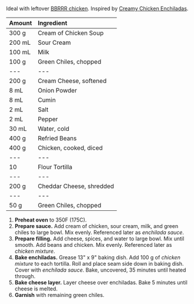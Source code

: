 Ideal with leftover [BBRRR chicken](bbrrr-chicken.md). Inspired by [Creamy Chicken Enchiladas](https://www.tasteofhome.com/recipes/creamy-chicken-enchiladas/).

| Amount | Ingredient |
|:--|:--|
| 300 g  | Cream of Chicken Soup
| 200 mL | Sour Cream
| 100 mL | Milk
| 100 g | Green Chiles, chopped
| ---    | ---
| 200 g  | Cream Cheese, softened
| 8 mL   | Onion Powder
| 8 mL   | Cumin
| 2 mL   | Salt
| 2 mL   | Pepper
| 30 mL  | Water, cold
| 400 g  | Refried Beans
| 400 g  | Chicken, cooked, diced
| ---    | ---
| 10     | Flour Tortilla
| ---    | ---
| 200 g  | Cheddar Cheese, shredded
| ---    | ---
| 50 g   | Green Chiles, chopped


1. **Preheat oven** to 350F (175C).
2. **Prepare sauce.** Add cream of chicken, sour cream, milk, and green chiles to large bowl. Mix evenly. Referenced later as *enchilada sauce*.
3. **Prepare filling.** Add cheese, spices, and water to large bowl. Mix until smooth. Add beans and chicken. Mix evenly. Referenced later as *chicken mixture*.
4. **Bake enchiladas.** Grease 13" x 9" baking dish. Add 100 g of *chicken mixture* to each tortilla. Roll and place seam side down in baking dish. Cover with *enchilada sauce*. Bake, uncovered, 35 minutes until heated through.
5. **Bake cheese layer.** Layer cheese over enchiladas. Bake 5 minutes until cheese is melted.
6. **Garnish** with remaining green chiles.
